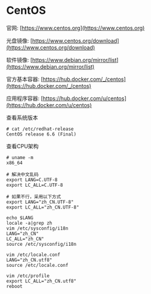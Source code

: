 # CentOS

官网: [https://www.centos.org](https://www.centos.org)

光盘镜像: [https://www.centos.org/download](https://www.centos.org/download)

软件镜像: [https://www.debian.org/mirror/list](https://www.debian.org/mirror/list)

官方基本容器: [https://hub.docker.com/_/centos](https://hub.docker.com/_/centos)

应用程序容器: [https://hub.docker.com/u/centos](https://hub.docker.com/u/centos)

查看系统版本
```
# cat /etc/redhat-release
CentOS release 6.6 (Final)
```

查看CPU架构
```
# uname -m
x86_64
```

```
# 解决中文乱码
export LANG=C.UTF-8
export LC_ALL=C.UTF-8

# 如果不行，采用以下方式
export LANG="zh_CN.UTF-8"
export LC_ALL="zh_CN.UTF-8"

echo $LANG
locale -a|grep zh
vim /etc/sysconfig/i18n
LANG="zh_CN"
LC_ALL="zh_CN"
source /etc/sysconfig/i18n

vim /etc/locale.conf
LANG="zh_CN.utf8"
source /etc/locale.conf

vim /etc/profile
export LC_ALL="zh_CN.utf8"
reboot
```
